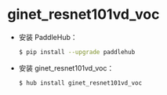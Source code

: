 # ginet_resnet101vd_voc
* 安装 PaddleHub：

    ```bash
    $ pip install --upgrade paddlehub
    ```

* 安装 ginet_resnet101vd_voc：

    ```bash
    $ hub install ginet_resnet101vd_voc
    ```
